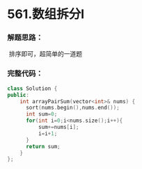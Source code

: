 # 561.数组拆分I

### 解题思路：

​      排序即可，超简单的一道题

### 完整代码：

```c++
class Solution {
public:
    int arrayPairSum(vector<int>& nums) {
      sort(nums.begin(),nums.end());
      int sum=0;
      for(int i=0;i<nums.size();i++){
          sum+=nums[i];
          i=i+1;
      }
      return sum;
    }
};
```

